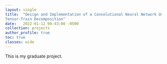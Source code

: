 ```yaml
---
layout: single
title:  "Design and Implementation of a Convolutional Neural Network Using
Tensor-Train Decomposition"
date:   2022-01-12 00:43:00 -0500
collection: projects
author_profile: true
toc: true
classes: wide
---
```


This is my graduate project.

